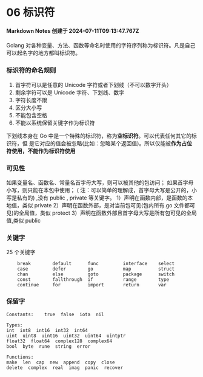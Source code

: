 # 06 标识符

#### Markdown Notes 创建于 2024-07-11T09:13:47.767Z

Golang 对各种变量、方法、函数等命名时使用的字符序列称为标识符。凡是自己可以起名字的地方都叫标识符。

### 标识符的命名规则

1. 首字符可以是任意的 Unicode 字符或者下划线（不可以数字开头）
2. 剩余字符可以是 Unicode 字符、下划线、数字
3. 字符长度不限
4. 区分大小写
5. 不能包含空格
6. 不能以系统保留关键字作为标识符

下划线本身在 Go 中是一个特殊的标识符，称为**空标识符**。可以代表任何其它的标识符，但
是它对应的值会被忽略(比如：忽略某个返回值)。所以仅能被**作为占位符使用，不能作为标识符使用**

### 可见性

如果变量名、函数名、常量名首字母大写，则可以被其他的包访问；
如果首字母小写，则只能在本包中使用；
( 注：可以简单的理解成，首字母大写是公开的，小写是私有的) ,没有 public , private 等关键字。
1）声明在函数内部，是函数的本地值，类似 private
2）声明在函数外部，是对当前包可见(包内所有.go 文件都可见)的全局值，类似 protect
3）声明在函数外部且首字母大写是所有包可见的全局值,类似 public

### 关键字

25 个关键字

```
    break        default      func         interface    select
    case         defer        go           map          struct
    chan         else         goto         package      switch
    const        fallthrough  if           range        type
    continue     for          import       return       var
```

### 保留字

```
Constants:    true  false  iota  nil

Types:
int  int8  int16  int32  int64
uint  uint8  uint16  uint32  uint64  uintptr
float32  float64  complex128  complex64
bool  byte  rune  string  error

Functions:
make  len  cap  new  append  copy  close
delete  complex  real  imag  panic  recover
```
